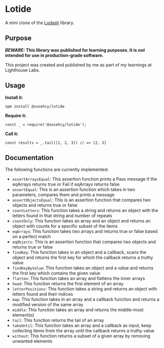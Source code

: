 # Lotide

A mini clone of the [Lodash](https://lodash.com) library.

## Purpose

**_BEWARE:_ This library was published for learning purposes. It is _not_ intended for use in production-grade software.**

This project was created and published by me as part of my learnings at Lighthouse Labs.

## Usage

**Install it:**

`npm install @sosehcy/lotide`

**Require it:**

`const _ = require('@sosehcy/lotide');`

**Call it:**

`const results = _.tail([1, 2, 3]) // => [2, 3]`

## Documentation

The following functions are currently implemented:

- `assertArraysEqual`: This assertion function prints a Pass message if the eqArrays returns true or Fail if eqArrays returns false
- `assertEqual`: This is an assertion function which takes in two parameters, compares them and prints a message  
- `assertObjectsEqual`: This is an assertion function that compares two objects and returns true or false
- `countLetters`: This function takes a string and returns an object with the letters found in that string and number of repeats
- `countOnly`: This function takes an array and an object and returns an object with counts for a specific subset of the items
- `eqArrays`: This function takes two arrays and returns true or false based on a perfect match
- `eqObjects`: This is an assertion function that compares two objects and returns true or false
- `findKey`: This function takes in an object and a callback, scans the object and returns the first key for which the callback returns a truthy value
- `findKeyByValue`: This function takes an object and a value and returns the first key which contains the given value
- `flatten`: This function takes an array and flattens the inner arrays
- `head`: This function returns the first element of an array
- `letterPositions`: This function takes a string and returns an object with letters found and their indices
- `map`: This function takes in an array and a callback function and returns a modified version of the same array
- `middle`: This function takes an array and returns the middle-most element(s)
- `tail`: This function returns the tail of an array
- `takeUntil`: This function takes an array and a callback as input, keep collecting items from the array until the callback returns a truthy value
- `without`: This function returns a subset of a given array by removing unwanted elements
